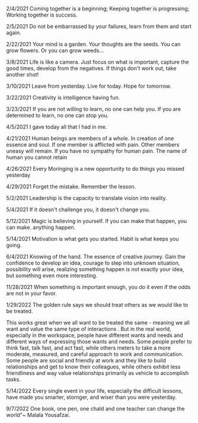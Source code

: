 2/4/2021
Coming together is a beginning;
Keeping together is progressing;
Working together is success.

2/5/2021
Do not be embarrassed by your failures, learn from them and start again.

2/22/2021
Your mind is a garden. Your thoughts are the seeds. You can grow flowers. Or you can grow weeds...

3/8/2021
Life is like a camera. Just focus on what is important, capture the good times, develop from the negatives. If things don't work out, take another shot!

3/10/2021
Leave from yesterday. Live for today. Hope for tomorrow.

3/22/2021
Creativity is intelligence having fun.

3/23/2021
If you are not willing to learn, no one can help you. If you are determined to learn, no one can stop you.

4/5/2021
I gave today all that I had in me.

4/21/2021
Human beings are members of a whole. In creation of one essence and soul. If one member is afflicted with pain. Other members uneasy will remain. If you have no sympathy for human pain. The name of human you cannot retain

4/26/2021
Every Moringing is a new opportunity to do things you missed yesterday

4/29/2021
Forget the mistake. Remember the lesson.

5/2/2021
Leadership is the capacity to translate vision into reality.

5/4/2021
If it doesn't challenge you, it doesn't change you.

5/12/2021
Magic is believing in yourself. If you can make that happen, you can make. anything happen.

5/14/2021
Motivation is what gets you started. Habit is what keeps you going. 

6/4/2021
Knowing of the hand. The essence of creative journey. Gain the confidence to develop an idea, courage to step into unknown situation, possibility will arise, realizing something happen is not exactly your idea, but something even more interesting.

11/28/2021
When something is important enough, you do it even if the odds are not in your favor.

1/29/2022
The golden rule says we should treat others as we would like to be treated.

This works great when we all want to be treated the same - meaning we all want and value the same type of interactions . But in the real world, especially in the workspace, people have different wants and needs and different ways of expressing those wants and needs. Some people prefer to think fast, talk fast, and act fast, while others meters to take a more moderate, measured, and careful approach to work and communication. Some people are social and friendly at work and they like to build relationships and get to know their colleagues, while others exhibit less friendliness and way value relationships primarily as vehicle to accomplish tasks.

5/14/2022
Every single event in your life, especially the difficult lessons, have made you smarter, stornger, and wiser than you were yesterday.

9/7/2022
One book, one pen, one chald and one teacher can change the world"~ Malala Yousafzai.
